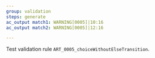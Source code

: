 ```yaml
---
group: validation
steps: generate
ac_output match1: WARNING[0005]|10:16
ac_output match2: WARNING[0005]|12:16

---
```

Test validation rule `ART_0005_choiceWithoutElseTransition`.

